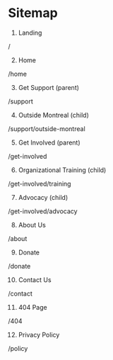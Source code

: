 # Sitemap

1. Landing

/

2. Home

/home

3. Get Support (parent)

/support

4. Outside Montreal (child)

/support/outside-montreal

5. Get Involved (parent)

/get-involved

6. Organizational Training (child)

/get-involved/training

7. Advocacy (child)

/get-involved/advocacy 


8. About Us

/about

9. Donate

/donate

10. Contact Us

/contact

11. 404 Page

/404

12. Privacy Policy

/policy


